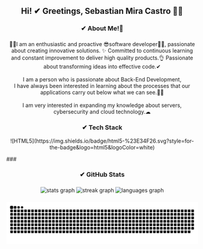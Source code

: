 <h2 align="center">Hi! ✔ Greetings, Sebastian Mira Castro 👋🏻</h2>

###

<h3 align="center">✔ About Me!👀</h3>

###

<p align="center">💪🏻I am an enthusiastic and proactive 😎software developer👨‍💻, passionate about creating innovative solutions. ✨ Committed to continuous learning and constant improvement to deliver high quality products.👌 Passionate about transforming ideas into effective code.✔<br><br>I am a person who is passionate about Back-End Development,<br>I have always been interested in learning about the processes that our applications carry out below what we can see.👀✨<br><br>I am very interested in expanding my knowledge about servers, cybersecurity and cloud technology.☁</p>

###

<h3 align="center">✔ Tech Stack</h3>
<p align="center">
![HTML5](https://img.shields.io/badge/html5-%23E34F26.svg?style=for-the-badge&logo=html5&logoColor=white)
</p >
###

<h3 align="center">✔ GitHub Stats</h3>

###

<div align="center">
  <img src="https://github-readme-stats.vercel.app/api?username=sebastianmiracastro&hide_title=true&hide_rank=false&show_icons=true&include_all_commits=true&count_private=true&disable_animations=false&theme=shades-of-purple&locale=en&hide_border=false&custom_title=Sebastian%20Mira" height="150" alt="stats graph"  />
  <img src="https://streak-stats.demolab.com?user=sebastianmiracastro&locale=en&mode=weekly&theme=shades-of-purple&hide_border=false&border_radius=5&date_format=M%20j%5B,%20Y%5D" height="150" alt="streak graph"  />
  <img src="https://github-readme-stats.vercel.app/api/top-langs?username=sebastianmiracastro&locale=en&hide_title=true&layout=compact&card_width=320&langs_count=5&theme=shades-of-purple&hide_border=false" height="150" alt="languages graph"  />
</div>

###

<img src="https://raw.githubusercontent.com/sebastianmiracastro/sebastianmiracastro/output/snake.svg" alt="Snake animation" />

###
